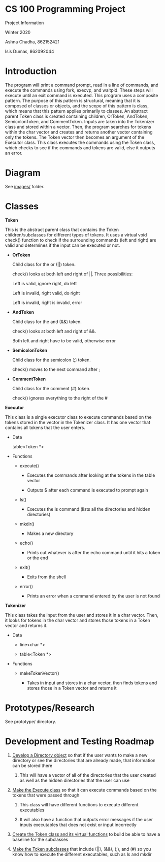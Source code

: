 # CS 100 Programming Project

Project Information

Winter 2020

Ashna Chadha, 862152421

Isis Dumas, 862092044


# Introduction

The program will print a command prompt, read in a line of commands, and execute the commands using fork, execvp, and waitpid. These steps will execute until an exit command is executed. This program uses a composite pattern. The purpose of this pattern is structural, meaning that it is composed of classes or objects, and the scope of this pattern is class, which means that this pattern applies primarily to classes. An abstract parent Token class is created containing children, OrToken, AndToken, SemicolonToken, and CommentToken. Inputs are taken into the Tokenizer class and stored within a vector. Then, the program searches for tokens within the char vector and creates and returns another vector containing only the tokens. The Token vector then becomes an argument of the Executor class. This class executes the commands using the Token class, which checks to see if the commands and tokens are valid, else it outputs an error.

# Diagram
See [images/](https://github.com/cs100/assignment-team-blue/tree/master/images) folder.

# Classes

**Token**

This is the abstract parent class that contains the Token children/subclasses for different types of tokens. It uses a virtual void check() function to check if the surrounding commands (left and right) are valid and determines if the input can be executed or not.

* **OrToken**

  Child class for the or (||) token.

  check() looks at both left and right of ||. Three possibilities:

  Left is valid, ignore right, do left
  
  Left is invalid, right valid, do right

  Left is invalid, right is invalid, error

* **AndToken**

  Child class for the and (&&) token. 
  
  check() looks at both left and right of &&.
  
  Both left and right have to be valid, otherwise error
  
* **SemicolonToken**

  Child class for the semicolon (;) token.
  
  check() moves to the next command after ;
  
* **CommentToken**

  Child class for the comment (#) token. 
  
  check() ignores everything to the right of the #

**Executor**

This class is a single executor class to execute commands based on the tokens stored in the vector in the Tokenizer class. It has one vector that contains all tokens that the user enters.

* Data

  table<Token *>
  
* Functions

  * execute()

    * Executes the commands after looking at the tokens in the table vector
    
    * Outputs $ after each command is executed to prompt again
    
  * ls()
  
    * Executes the ls command (lists all the directories and hidden directories)
    
  * mkdir()
  
    * Makes a new directory
    
  * echo()
  
    * Prints out whatever is after the echo command until it hits a token or the end
    
  * exit()
  
    * Exits from the shell
    
  * error()
  
    * Prints an error when a command entered by the user is not found

**Tokenizer**

This class takes the input from the user and stores it in a char vector. Then, it looks for tokens in the char vector and stores those tokens in a Token vector and returns it. 

* Data

  * line<char *>
  
  * table<Token *>
  
* Functions

  * makeTokenVector()
  
    * Takes in input and stores in a char vector, then finds tokens and stores those in a Token vector and returns it

# Prototypes/Research

See prototype/ directory.

# Development and Testing Roadmap

1. [Develop a Directory object](https://github.com/cs100/assignment-team-blue/issues/1) so that if the user wants to make a new directory or see the directories that are already made, that information can be stored there

    1. This will have a vector of all of the directories that the user created as well as the hidden directories that the user can use
  
1. [Make the Execute class](https://github.com/cs100/assignment-team-blue/issues/2) so that it can execute commands based on the tokens that were passed through  

    1. This class will have different functions to execute different executables 
  
    1. It will also have a function that outputs error messages if the user inputs executables that does not exist or input incorrectly  
  
1. [Create the Token class and its virtual functions](https://github.com/cs100/assignment-team-blue/issues/3) to build be able to have a baseline for the subclasses 

1. [Make the Token subclasses](https://github.com/cs100/assignment-team-blue/issues/4) that include (||), (&&), (;), and (#) so you know how to execute the different executables, such as ls and mkdir
